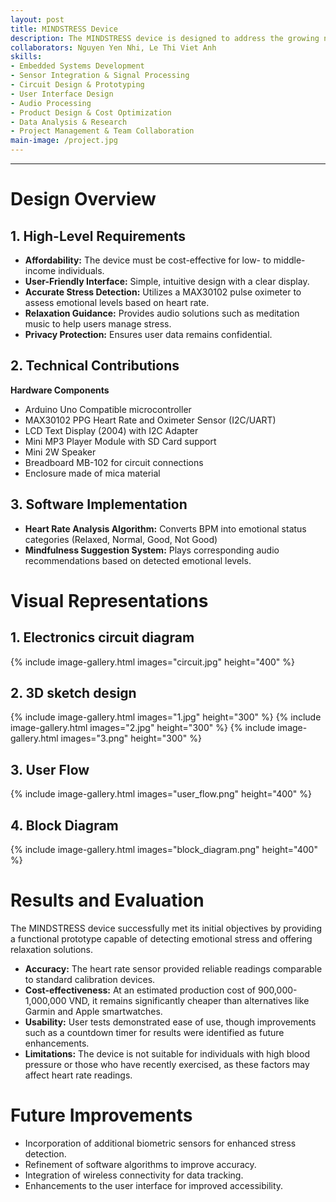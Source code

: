 ```yaml
---
layout: post
title: MINDSTRESS Device
description: The MINDSTRESS device is designed to address the growing need for affordable mental health monitoring solutions in Vietnam. Given the high prevalence of mental health issues, particularly among young individuals, this device aims to provide an accessible, cost-effective tool for detecting emotional stress and offering mindfulness practices to users.
collaborators: Nguyen Yen Nhi, Le Thi Viet Anh
skills: 
- Embedded Systems Development
- Sensor Integration & Signal Processing
- Circuit Design & Prototyping
- User Interface Design
- Audio Processing
- Product Design & Cost Optimization
- Data Analysis & Research
- Project Management & Team Collaboration
main-image: /project.jpg 
---
```


---
# Design Overview 

## **1. High-Level Requirements**
- **Affordability:** The device must be cost-effective for low- to middle-income individuals.
- **User-Friendly Interface:** Simple, intuitive design with a clear display.
- **Accurate Stress Detection:** Utilizes a MAX30102 pulse oximeter to assess emotional levels based on heart rate.
- **Relaxation Guidance:** Provides audio solutions such as meditation music to help users manage stress.
- **Privacy Protection:** Ensures user data remains confidential.

## **2. Technical Contributions**
**Hardware Components**
- Arduino Uno Compatible microcontroller
- MAX30102 PPG Heart Rate and Oximeter Sensor (I2C/UART)
- LCD Text Display (2004) with I2C Adapter
- Mini MP3 Player Module with SD Card support
- Mini 2W Speaker
- Breadboard MB-102 for circuit connections
- Enclosure made of mica material

## **3. Software Implementation**
- **Heart Rate Analysis Algorithm:** Converts BPM into emotional status categories (Relaxed, Normal, Good, Not Good)
- **Mindfulness Suggestion System:** Plays corresponding audio recommendations based on detected emotional levels. 
    
# Visual Representations

## **1. Electronics circuit diagram**
{% include image-gallery.html images="circuit.jpg" height="400" %} 

## **2. 3D sketch design**
{% include image-gallery.html images="1.jpg" height="300" %} 
{% include image-gallery.html images="2.jpg" height="300" %} 
{% include image-gallery.html images="3.png" height="300" %} 

## **3. User Flow**
{% include image-gallery.html images="user_flow.png" height="400" %}

## **4. Block Diagram**
{% include image-gallery.html images="block_diagram.png" height="400" %}

# Results and Evaluation

The MINDSTRESS device successfully met its initial objectives by providing a functional prototype capable of detecting emotional stress and offering relaxation solutions.
- **Accuracy:** The heart rate sensor provided reliable readings comparable to standard calibration devices.
- **Cost-effectiveness:** At an estimated production cost of 900,000-1,000,000 VND, it remains significantly cheaper than alternatives like Garmin and Apple smartwatches.
- **Usability:** User tests demonstrated ease of use, though improvements such as a countdown timer for results were identified as future enhancements.
- **Limitations:** The device is not suitable for individuals with high blood pressure or those who have recently exercised, as these factors may affect heart rate readings.

# Future Improvements
- Incorporation of additional biometric sensors for enhanced stress detection.
- Refinement of software algorithms to improve accuracy.
- Integration of wireless connectivity for data tracking.
- Enhancements to the user interface for improved accessibility.
